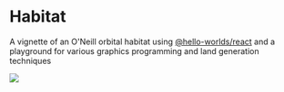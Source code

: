 # Habitat

A vignette of an O'Neill orbital habitat using
[@hello-worlds/react](https://github.com/kenjinp/hello-worlds) and a playground for various graphics programming and land generation techniques

<img src="apps/examples/public/habitat.png">
